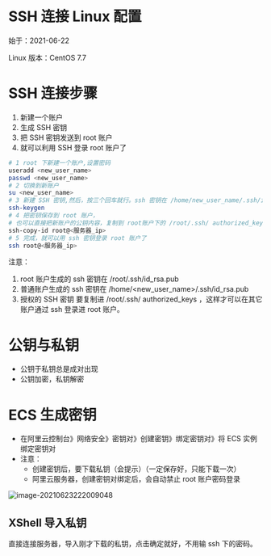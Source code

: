 # SSH 连接 Linux 配置

始于：2021-06-22

Linux 版本：CentOS 7.7



# SSH 连接步骤

1. 新建一个账户
2. 生成 SSH 密钥
3. 把 SSH 密钥发送到 root 账户
4. 就可以利用 SSH 登录 root 账户了

```sh
# 1 root 下新建一个账户,设置密码
useradd <new_user_name>
passwd <new_user_name>
# 2 切换到新账户
su <new_user_name>
# 3 新建 SSH 密钥,然后，按三个回车就行。ssh 密钥在 /home/new_user_name/.ssh/id_rsa.pub
ssh-keygen
# 4 把密钥保存到 root 账户，
# 也可以直接把新账户的公钥内容，复制到 root账户下的 /root/.ssh/ authorized_keys 里
ssh-copy-id root@<服务器_ip>
# 5 完成，就可以用 ssh 密钥登录 root 账户了
ssh root@<服务器_ip>
```

注意： 

1. root 账户生成的 ssh 密钥在 /root/.ssh/id_rsa.pub
2. 普通账户生成的 ssh 密钥在 /home/<new_user_name>/.ssh/id_rsa.pub
3. 授权的 SSH 密钥 要复制进 /root/.ssh/ authorized_keys ，这样才可以在其它账户通过 ssh 登录进 root 账户。





#  公钥与私钥

- 公钥于私钥总是成对出现
- 公钥加密，私钥解密



# ECS 生成密钥

- 在阿里云控制台》网络安全》密钥对》创建密钥》绑定密钥对》将 ECS 实例绑定密钥对
- 注意：
  - 创建密钥后，要下载私钥（会提示）（一定保存好，只能下载一次）
  - 阿里云服务器，创建密钥对绑定后，会自动禁止 root 账户密码登录

![image-20210623222009048](https://2021-joker.oss-cn-shanghai.aliyuncs.com/java_img/image-20210623222009048.png)

## XShell 导入私钥

直接连接服务器，导入刚才下载的私钥，点击确定就好，不用输 ssh 下的密码。